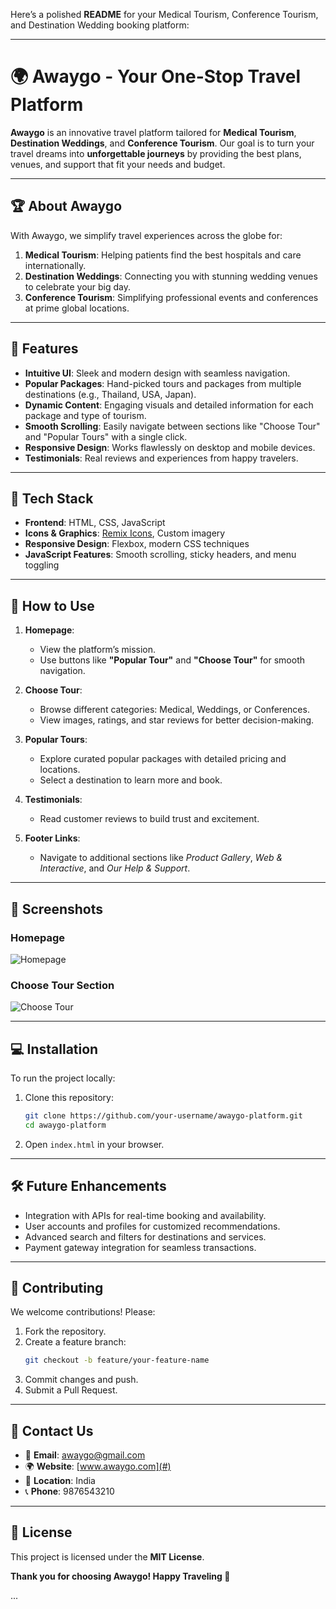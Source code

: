 Here’s a polished **README** for your Medical Tourism, Conference Tourism, and Destination Wedding booking platform:

---

# 🌍 **Awaygo - Your One-Stop Travel Platform**  

**Awaygo** is an innovative travel platform tailored for **Medical Tourism**, **Destination Weddings**, and **Conference Tourism**. Our goal is to turn your travel dreams into **unforgettable journeys** by providing the best plans, venues, and support that fit your needs and budget.  

---

## 🏆 **About Awaygo**  

With Awaygo, we simplify travel experiences across the globe for:  
1. **Medical Tourism**: Helping patients find the best hospitals and care internationally.  
2. **Destination Weddings**: Connecting you with stunning wedding venues to celebrate your big day.  
3. **Conference Tourism**: Simplifying professional events and conferences at prime global locations.  

---

## 🎨 **Features**  

- **Intuitive UI**: Sleek and modern design with seamless navigation.  
- **Popular Packages**: Hand-picked tours and packages from multiple destinations (e.g., Thailand, USA, Japan).  
- **Dynamic Content**: Engaging visuals and detailed information for each package and type of tourism.  
- **Smooth Scrolling**: Easily navigate between sections like "Choose Tour" and "Popular Tours" with a single click.  
- **Responsive Design**: Works flawlessly on desktop and mobile devices.  
- **Testimonials**: Real reviews and experiences from happy travelers.  

---

## 🔧 **Tech Stack**  

- **Frontend**: HTML, CSS, JavaScript  
- **Icons & Graphics**: [Remix Icons](https://remixicon.com/), Custom imagery  
- **Responsive Design**: Flexbox, modern CSS techniques  
- **JavaScript Features**: Smooth scrolling, sticky headers, and menu toggling  

---

## 🚀 **How to Use**  

1. **Homepage**:  
   - View the platform’s mission.  
   - Use buttons like **"Popular Tour"** and **"Choose Tour"** for smooth navigation.  

2. **Choose Tour**:  
   - Browse different categories: Medical, Weddings, or Conferences.  
   - View images, ratings, and star reviews for better decision-making.  

3. **Popular Tours**:  
   - Explore curated popular packages with detailed pricing and locations.  
   - Select a destination to learn more and book.  

4. **Testimonials**:  
   - Read customer reviews to build trust and excitement.  

5. **Footer Links**:  
   - Navigate to additional sections like *Product Gallery*, *Web & Interactive*, and *Our Help & Support*.  

---

## 📸 **Screenshots**  

### **Homepage**  
![Homepage](<attach image link>)  

### **Choose Tour Section**  
![Choose Tour](<attach image link>)  

---

## 💻 **Installation**  

To run the project locally:  
1. Clone this repository:  
   ```bash
   git clone https://github.com/your-username/awaygo-platform.git
   cd awaygo-platform
   ```  
2. Open `index.html` in your browser.  

---

## 🛠️ **Future Enhancements**  

- Integration with APIs for real-time booking and availability.  
- User accounts and profiles for customized recommendations.  
- Advanced search and filters for destinations and services.  
- Payment gateway integration for seamless transactions.  

---

## 🤝 **Contributing**  

We welcome contributions! Please:  
1. Fork the repository.  
2. Create a feature branch:  
   ```bash
   git checkout -b feature/your-feature-name
   ```  
3. Commit changes and push.  
4. Submit a Pull Request.  

---

## 📧 **Contact Us**  

- 📩 **Email**: awaygo@gmail.com  
- 🌍 **Website**: [www.awaygo.com](#)  
- 📍 **Location**: India  
- 📞 **Phone**: 9876543210  

---

## 📜 **License**  

This project is licensed under the **MIT License**.  



**Thank you for choosing Awaygo! Happy Traveling 🌟**  







...